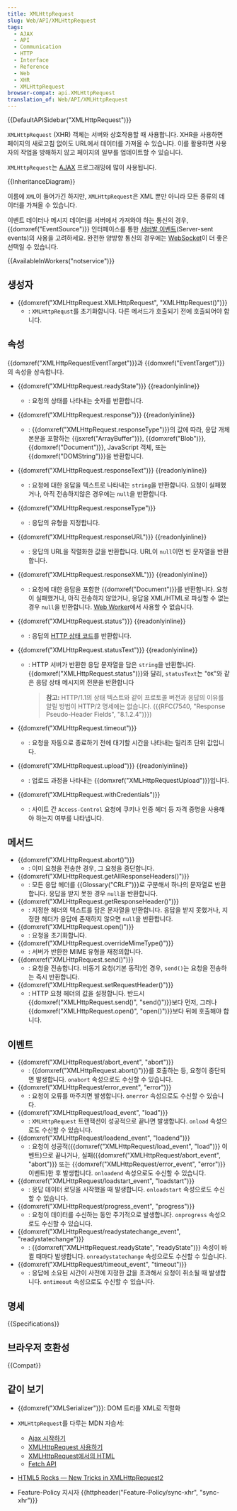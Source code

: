 ```yaml
---
title: XMLHttpRequest
slug: Web/API/XMLHttpRequest
tags:
  - AJAX
  - API
  - Communication
  - HTTP
  - Interface
  - Reference
  - Web
  - XHR
  - XMLHttpRequest
browser-compat: api.XMLHttpRequest
translation_of: Web/API/XMLHttpRequest
---
```


{{DefaultAPISidebar("XMLHttpRequest")}}

`XMLHttpRequest` (XHR) 객체는 서버와 상호작용할 때 사용합니다. XHR을 사용하면 페이지의 새로고침 없이도 URL에서 데이터를 가져올 수 있습니다. 이를 활용하면 사용자의 작업을 방해하지 않고 페이지의 일부를 업데이트할 수 있습니다.

`XMLHttpRequest`는 [AJAX](/ko/docs/Web/Guide/AJAX) 프로그래밍에 많이 사용됩니다.

{{InheritanceDiagram}}

이름에 `XML`이 들어가긴 하지만, `XMLHttpRequest`은 XML 뿐만 아니라 모든 종류의 데이터를 가져올 수 있습니다.

이벤트 데이터나 메시지 데이터를 서버에서 가져와야 하는 통신의 경우, {{domxref("EventSource")}} 인터페이스를 통한 [서버발 이벤트](/ko/docs/Web/API/Server-sent_events)(Server-sent events)의 사용을 고려하세요. 완전한 양방향 통신의 경우에는 [WebSocket](/ko/docs/Web/API/WebSockets_API)이 더 좋은 선택일 수 있습니다.

{{AvailableInWorkers("notservice")}}

## 생성자

- {{domxref("XMLHttpRequest.XMLHttpRequest", "XMLHttpRequest()")}}
  - : `XMLHttpRequst`를 초기화합니다. 다른 메서드가 호출되기 전에 호출되어야 합니다.

## 속성

{{domxref("XMLHttpRequestEventTarget")}}과 {{domxref("EventTarget")}}의 속성을 상속합니다.

- {{domxref("XMLHttpRequest.readyState")}} {{readonlyinline}}
  - : 요청의 상태를 나타내는 숫자를 반환합니다.
- {{domxref("XMLHttpRequest.response")}} {{readonlyinline}}
  - : {{domxref("XMLHttpRequest.responseType")}}의 값에 따라, 응답 개체 본문을 포함하는 {{jsxref("ArrayBuffer")}}, {{domxref("Blob")}}, {{domxref("Document")}}, JavaScript 객체, 또는 {{domxref("DOMString")}}을 반환합니다.
- {{domxref("XMLHttpRequest.responseText")}} {{readonlyinline}}
  - : 요청에 대한 응답을 텍스트로 나타내는 `string`을 반환합니다. 요청이 실패했거나, 아직 전송하지않은 경우에는 `null`을 반환합니다.
- {{domxref("XMLHttpRequest.responseType")}}
  - : 응답의 유형을 지정합니다.
- {{domxref("XMLHttpRequest.responseURL")}} {{readonlyinline}}
  - : 응답의 URL을 직렬화한 값을 반환합니다. URL이 `null`이면 빈 문자열을 반환합니다.
- {{domxref("XMLHttpRequest.responseXML")}} {{readonlyinline}}
  - : 요청에 대한 응답을 포함한 {{domxref("Document")}}를 반환합니다. 요청이 실패했거나, 아직 전송하지 않았거나, 응답을 XML/HTML로 파싱할 수 없는 경우 `null`을 반환합니다. [Web Worker](/ko/docs/Web/API/Web_Workers_API)에서 사용할 수 없습니다.
- {{domxref("XMLHttpRequest.status")}} {{readonlyinline}}
  - : 응답의 [HTTP 상태 코드](/ko/docs/Web/HTTP/Status)를 반환합니다.
- {{domxref("XMLHttpRequest.statusText")}} {{readonlyinline}}
  - : HTTP 서버가 반환한 응답 문자열을 담은 `string`을 반환합니다. {{domxref("XMLHttpRequest.status")}}와 달리, `statusText`는 "`OK`"와 같은 응답 상태 메시지의 전문을 반환합니다

    > **참고:** HTTP/1.1의 상태 텍스트와 같이 프로토콜 버전과 응답의 이유를 알릴 방법이 HTTP/2 명세에는 없습니다. ({{RFC(7540, "Response Pseudo-Header Fields", "8.1.2.4")}})

- {{domxref("XMLHttpRequest.timeout")}}
  - : 요청을 자동으로 종료하기 전에 대기할 시간을 나타내는 밀리초 단위 값입니다.
- {{domxref("XMLHttpRequest.upload")}} {{readonlyinline}}
  - : 업로드 과정을 나타내는 {{domxref("XMLHttpRequestUpload")}}입니다.
- {{domxref("XMLHttpRequest.withCredentials")}}
  - : 사이트 간 `Access-Control` 요청에 쿠키나 인증 헤더 등 자격 증명을 사용해야 하는지 여부를 나타냅니다.

## 메서드

- {{domxref("XMLHttpRequest.abort()")}}
  - : 이미 요청을 전송한 경우, 그 요청을 중단합니다.
- {{domxref("XMLHttpRequest.getAllResponseHeaders()")}}
  - : 모든 응답 헤더를 {{Glossary("CRLF")}}로 구분해서 하나의 문자열로 반환합니다. 응답을 받지 못한 경우 `null`을 반환합니다.
- {{domxref("XMLHttpRequest.getResponseHeader()")}}
  - : 지정한 헤더의 텍스트를 담은 문자열을 반환합니다. 응답을 받지 못했거나, 지정한 헤더가 응답에 존재하지 않으면 `null`을 반환합니다.
- {{domxref("XMLHttpRequest.open()")}}
  - : 요청을 초기화합니다.
- {{domxref("XMLHttpRequest.overrideMimeType()")}}
  - : 서버가 반환한 MIME 유형을 재정의합니다.
- {{domxref("XMLHttpRequest.send()")}}
  - : 요청을 전송합니다. 비동기 요청(기본 동작)인 경우, `send()`는 요청을 전송하는 즉시 반환합니다.
- {{domxref("XMLHttpRequest.setRequestHeader()")}}
  - : HTTP 요청 헤더의 값을 설정합니다. 반드시 {{domxref("XMLHttpRequest.send()", "send()")}}보다 먼저, 그러나 {{domxref("XMLHttpRequest.open()", "open()")}}보다 뒤에 호출해야 합니다.

## 이벤트

- {{domxref("XMLHttpRequest/abort_event", "abort")}}
  - : {{domxref("XMLHttpRequest.abort()")}}를 호출하는 등, 요청이 중단되면 발생합니다. `onabort` 속성으로도 수신할 수 있습니다.
- {{domxref("XMLHttpRequest/error_event", "error")}}
  - : 요청이 오류를 마주치면 발생합니다. `onerror` 속성으로도 수신할 수 있습니다.
- {{domxref("XMLHttpRequest/load_event", "load")}}
  - : `XMLHttpRequest` 트랜잭션이 성공적으로 끝나면 발생합니다. `onload` 속성으로도 수신할 수 있습니다.
- {{domxref("XMLHttpRequest/loadend_event", "loadend")}}
  - : 요청이 성공적({{domxref("XMLHttpRequest/load_event", "load")}} 이벤트)으로 끝나거나, 실패({{domxref("XMLHttpRequest/abort_event", "abort")}} 또는 {{domxref("XMLHttpRequest/error_event", "error")}} 이벤트)한 후 발생합니다. `onloadend` 속성으로도 수신할 수 있습니다.
- {{domxref("XMLHttpRequest/loadstart_event", "loadstart")}}
  - : 응답 데이터 로딩을 시작했을 때 발생합니다. `onloadstart` 속성으로도 수신할 수 있습니다.
- {{domxref("XMLHttpRequest/progress_event", "progress")}}
  - : 요청이 데이터를 수신하는 동안 주기적으로 발생합니다. `onprogress` 속성으로도 수신할 수 있습니다.
- {{domxref("XMLHttpRequest/readystatechange_event", "readystatechange")}}
  - : {{domxref("XMLHttpRequest.readyState", "readyState")}} 속성이 바뀔 때마다 발생합니다. `onreadystatechange` 속성으로도 수신할 수 있습니다.
- {{domxref("XMLHttpRequest/timeout_event", "timeout")}}
  - : 응답에 소요된 시간이 사전에 지정한 값을 초과해서 요청이 취소될 때 발생합니다. `ontimeout` 속성으로도 수신할 수 있습니다.

## 명세

{{Specifications}}

## 브라우저 호환성

{{Compat}}

## 같이 보기

- {{domxref("XMLSerializer")}}: DOM 트리를 XML로 직렬화
- `XMLHttpRequest`를 다루는 MDN 자습서:

  - [Ajax 시작하기](/ko/docs/Web/Guide/AJAX/Getting_Started)
  - [XMLHttpRequest 사용하기](/ko/docs/Web/API/XMLHttpRequest/Using_XMLHttpRequest)
  - [XMLHttpRequest에서의 HTML](/ko/docs/Web/API/XMLHttpRequest/HTML_in_XMLHttpRequest)
  - [Fetch API](/ko/docs/Web/API/Fetch_API)

- [HTML5 Rocks — New Tricks in XMLHttpRequest2](https://www.html5rocks.com/en/tutorials/file/xhr2/)
- Feature-Policy 지시자 {{httpheader("Feature-Policy/sync-xhr", "sync-xhr")}}
